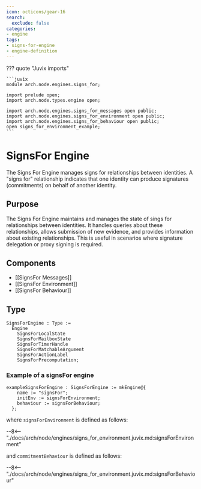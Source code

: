 ```yaml
---
icon: octicons/gear-16
search:
  exclude: false
categories:
- engine
tags:
- signs-for-engine
- engine-definition
---
```


??? quote "Juvix imports"

    ```juvix
    module arch.node.engines.signs_for;

    import prelude open;
    import arch.node.types.engine open;

    import arch.node.engines.signs_for_messages open public;
    import arch.node.engines.signs_for_environment open public;
    import arch.node.engines.signs_for_behaviour open public;
    open signs_for_environment_example;
    ```

# SignsFor Engine

The Signs For Engine manages signs for relationships between identities.
A "signs for" relationship indicates that one identity can produce signatures 
(commitments) on behalf of another identity.

## Purpose

The Signs For Engine maintains and manages the state of sings for relationships between
identities. It handles queries about these relationships, allows submission of new
evidence, and provides information about existing relationships. This is useful in
scenarios where signature delegation or proxy signing is required.

## Components

- [[SignsFor Messages]]
- [[SignsFor Environment]]
- [[SignsFor Behaviour]]

## Type

<!-- --8<-- [start:SignsForEngine] -->
```juvix
SignsForEngine : Type :=
  Engine
    SignsForLocalState
    SignsForMailboxState
    SignsForTimerHandle
    SignsForMatchableArgument
    SignsForActionLabel
    SignsForPrecomputation;
```
<!-- --8<-- [end:SignsForEngine] -->

### Example of a signsFor engine

```juvix extract-module-statements
exampleSignsForEngine : SignsForEngine := mkEngine@{
    name := "signsFor";
    initEnv := signsForEnvironment;
    behaviour := signsForBehaviour;
  };
```

where `signsForEnvironment` is defined as follows:

--8<-- "./docs/arch/node/engines/signs_for_environment.juvix.md:signsForEnvironment"

and `commitmentBehaviour` is defined as follows:

--8<-- "./docs/arch/node/engines/signs_for_environment.juvix.md:signsForBehaviour"
